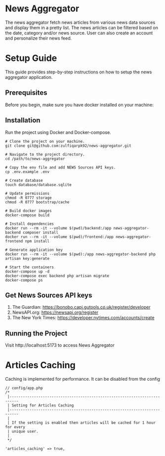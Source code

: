 # News Aggregator 

The news aggregator fetch news articles from various news data sources and display them in a pretty list. The news articles can be
filtered based on the date, category and/or news source. User can also create an account and personalize their news feed.

# Setup Guide

This guide provides step-by-step instructions on how to setup the news aggregator application.

## Prerequisites

Before you begin, make sure you have docker installed on your machine:

## Installation

Run the project using Docker and Docker-compose.

```shell
# Clone the project on your machine.
git clone git@github.com:zulfiqarpk92/news-aggregator.git

# Navigate to the project directory.
cd /path/to/news-aggregator

# Copy the env file and add NEWS Sources API keys.
cp .env.example .env

# Create database
touch database/database.sqlite

# Update permissions
chmod -R 0777 storage
chmod -R 0777 bootstrap/cache

# Build docker images
docker-compose build

# Install dependencies
docker run --rm -it --volume $(pwd)/backend:/app news-aggregator-backend composer install
docker run --rm -it --volume $(pwd)/frontend:/app news-aggregator-frontend npm install

# Generate application key
docker run --rm -it --volume $(pwd):/app news-aggregator-backend php artisan key:generate

# Start the containers
docker-compose up -d
docker-compose exec backend php artisan migrate
docker-compose ps
``` 
## Get News Sources API keys
1. The Guardian: https://bonobo.capi.gutools.co.uk/register/developer
2. NewsAPI.org: https://newsapi.org/register
3. The New York Times: https://developer.nytimes.com/accounts/create
   
## Running the Project

Visit http://localhost:5173 to access News Aggregator

# Articles Caching

Caching is implemented for performance. It can be disabled from the config

```
// config/app.php
/*
 |--------------------------------------------------------------------------
 | Setting for Articles Caching
 |--------------------------------------------------------------------------
 |
 | If the setting is enabled then articles will be cached for 1 hour for every
 | unique user.
 |
 */

'articles_caching' => true,

```